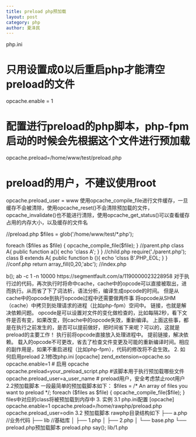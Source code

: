 ```yaml
---
title: preload php预加载
layout: post
category: php
author: 夏泽民
---
```

php.ini

# 只用设置成0以后重启php才能清空preload的文件
opcache.enable = 1
# 配置进行preload的php脚本，php-fpm启动的时候会先根据这个文件进行预加载
opcache.preload=/home/www/test/preload.php 
# preload的用户，不建议使用root 
opcache.preload_user = www 
使用opcache_compile_file进行文件缓存，一旦缓存不会被清除，使用opcache_reset()不会清除预加载的文件，opcache_invalidate()也不能进行清除，使用opcache_get_status()可以查看缓存占用的内存大小，以及缓存的文件名

//preload.php
$files = glob('/home/www/test/*.php');

foreach ($files as $file) {
    opcache_compile_file($file);
}
//parent.php
class A{
   public function a(){
      echo 'class A';
   }
}
//child.php
require('./parent.php');
class B extends A{
  public function b (){
          echo 'clsss B'.PHP_EOL;
  }
}
//conf.php
return array_fill(0,20,'abc');
//index.php
<?php
require('./child.php');
require('./conf.php');
opcache_reset();
print_r(opcache_get_status());
$obj = new B;
$obj->b();
ab -c 1 -n 10000
<!-- more -->
https://segmentfault.com/a/1190000023228958

对于执行过的代码，再次执行时将命中cache，cache中的opcode可以直接被取出，进而执行。从而省了下了词法析，语法分析，编译生成opcode的时间。

但是从cache中的opcode到执行opcode过程中还需要做两件事

将opcode从SHM（cache）中拷贝到处理请求的进程（比如php-fpm）空间中。
链接，也就是解决依赖问题。

opcode是可以设置对文件的变化做检查的，比如每隔2秒，看下文件是否有变，如果改变，则cache中的opcode失效，重新编译。

上面这些事，都是在执行之前发生的，是否可以提前做好，把时间省下来呢？可以的，这就是preload的主要工作！

执行前将opcode直接放入处理进程中。
提前链接，解决依赖。
载入的opcode不可更改，省去了检查文件变更及可能的重新编译时间。相应的副作用是，如果不重启进程（比如php-fpm），代码的修改将不会生效。

2. 如何启用preload
2.1修改php.ini
[opcache]
zend_extension=opcache.so
opcache.enable=1             # 启用 opcache
opcache.preload=your_preload_script.php  #该脚本用于执行预加载哪些文件
opcache.preload_user=a_user_name     # preload用户，安全考虑禁止root用户

2.2预加载脚本
一段最简单的预加载脚本如下：

$files = /* An array of files you want to preload */;

foreach ($files as $file) {
    opcache_compile_file($file);
}

files中对应的class将被预加载到内存中

3. 实例
3.1 php.ini配置
[opcache]
opcache.enable=1
opcache.preload=/home/rawphp/preload.php
opcache.preload_user=odin

3.2 预加载脚本
rawphp目录结构如下

├── a.php //业务代码
├── lib //基础库
│   ├── 1.php
│   ├── 2.php
│   └── base.php
└── preload.php预加载脚本

preload.php

<?php
$files = [
    "lib/base.php",
    "lib/1.php",
    "lib/2.php"
];

foreach ($files as $one){
    opcache_compile_file($one);
}

3.3 目录中的其它代码
a.php

<?php
$obj = new A1();
$obj->say();

lib/1.php

<?php
require_once(__DIR__."/base.php");
class A1 extends Base{
    public function say(){
        echo "i'm A1";
    }
}

lib/2.php

<?php
class A2{
    public function sayhi(){
        echo "i'm A2";
    }
}

lib/base.php

<?php
abstract class Base{
    abstract function say();
}

3.4 说明及注意
因为作了preload， 所以a.php中不需要require(“lib/1.php”)就可以直接new A1()。
A1依赖Base, 已经在文件中
require_once(__DIR__."/base.php")
1
但是在preload.php中依然要对base.php进行opcache_compile_file()。不然重启php-fpm时会报NOTICE

Can't preload unlinked class A1: Unknown parent Base.
1
也就是A1不会被预加载。进而带来的后里是，执行a.php时报Fatal error

Fatal error: Uncaught Error: Class 'A1' not found 
1
3.5 从底层看效果
我们只启动一个php-fpm进程，这样可以通过strace对比一下开关preload的效果。

3.5.1开启preload
首先，我们打开preload，从浏览器执行a.php，看到strace结果如下：
image
只读取了a.php，没有读取依赖的1.php, base.php。因为已经直接从内存中加载。

3.5.2关闭preload，只保留opcache
修改php.ini

;opcache.preload=/home/ballqiu/rawphp/preload.php
1
修改a.php

//增加如下代码，否则无法执行
require_once("lib/1.php");
1
2
从浏览器执行a.php，第一次执行看到strace结果如下：
image
读取了1.php, base.php两个依赖。

第二次执行看到strace结果如下：
image
因为开启了opcache, 所以，虽然没有读取依赖文件，但仍然检查了文件是否更新。

4. 万物皆可preload么？
RFC的中Preloading Limitation是这样说明的。

Only classes without unresolved parent, interfaces, traits and constant values may be preloaded。

我的实验结果如下：

class, funciton, trait, interface能够进行预加载(在满足依赖的情况下)。
全局变量，define, const，无法被预加载。比如preload.php中如果有如下代码：
<?php
define("NAME", "BALL");
$name = "ball";
const BOOK = "pot";
1
2
3
4
那么这些变量和常量在a.php中都是无法看到的。

预加载只加载文件，不执行文件，因此动态生成的一切无法被预加载。
5. 特别注意
修改preload.php(预加载脚本)时一定要特别小心，如果出问题，会导致php-fpm重启失败。
被预加载的文件如果有修改，一定要重启php-fpm才会生效。
开preload的前提是开opcache， 所以不存在只开preload不开opcache的情况。反之是可以的。
6. 性能测试
我们使用一个最简单的hello world程序，测试superphp框架(内部的一个中等复杂度的框架，可以类比CI)在不同条件下的性能。(测试机器配置：4核8G)

<?php
class Page_User_Index extends SOSO_Page{
    public function run(){
        echo "hello world";
    }
}

使用ab做压测，记录不同并发下Time per request（单位毫秒）。

php 7.4.0
image

可见框架在开preload与不开preload时差别不大。这是因为代码比较简单，依赖不多，框架预加的类也不多。

php 7.0.1
image

可见同样是只开opcache, 即使在如此简单的逻辑下7.4的性能还是高于7.0。

7. 总结
预加载可以提升性能，但只有依赖繁多时才会起到明显效果。
即使只开启opcache，性能提供也非常明显。
升级php7.4得到的性能提供明显。

https://blog.csdn.net/qmhball/article/details/103503939

https://stitcher.io/blog/preloading-in-php-74


http://www.phpxs.com/post/6748/

https://learnku.com/articles/29604?order_by=vote_count&